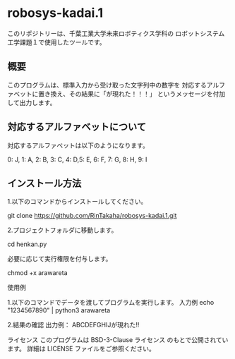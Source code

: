 # robosys-kadai.1
このリポジトリーは、千葉工業大学未来ロボティクス学科の
ロボットシステム工学課題１で使用したツールです。

## 概要
このプログラムは、標準入力から受け取った文字列中の数字を
対応するアルファベットに置き換え、その結果に「が現れた！！！」
というメッセージを付加して出力します。

## 対応するアルファベットについて
対応するアルファベットは以下のようになります。

0: J, 1: A, 2: B, 3: C, 4: D,5: E, 6: F, 7: G, 8: H, 9: I

## インストール方法
1.以下のコマンドからインストールしてください。

git clone https://github.com/RinTakaha/robosys-kadai.1.git

2.プロジェクトフォルダに移動します。

cd henkan.py

 必要に応じて実行権限を付与します。

chmod +x arawareta

使用例

 1.以下のコマンドでデータを渡してプログラムを実行します。
 入力例
echo "1234567890" | python3 arawareta

2.結果の確認
 出力例：
 ABCDEFGHIJが現れた!!

ライセンス
このプログラムは BSD-3-Clause ライセンス のもとで公開されています。
詳細は LICENSE ファイルをご参照ください。

